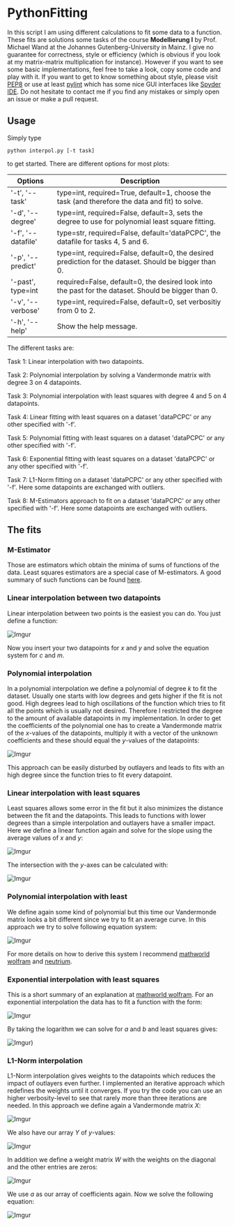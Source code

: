 # PythonFitting
In this script I am using different calculations to fit some data to a function.
These fits are solutions some tasks of the course **Modellierung I** by Prof. Michael Wand
at the Johannes Gutenberg-University in Mainz. 
I give no guarantee for correctness, style or efficiency (which is obvious if 
you look at my matrix-matrix multiplication for instance). However if you want
to see some basic implementations, feel free to take a look, copy some code and
play with it.
If you want to get to know something about style, please visit 
[PEP8](https://www.python.org/dev/peps/pep-0008/) or use at least
[pylint](https://www.pylint.org/) which has some nice GUI interfaces like 
[Spyder IDE](https://github.com/spyder-ide/spyder).
Do not hesitate to contact me if you find any mistakes or simply open an issue 
or make a pull request.

## Usage
Simply type

`python interpol.py [-t task]`

to get started. There are different options for most plots:

| Options | Description |
|---------|-------------|
| '-t', '--task' | type=int, required=True, default=1, choose the task (and therefore the data and fit) to solve.|
|'-d', '--degree'| type=int, required=False, default=3, sets the degree to use for polynomial least square fitting.|
|'-f', '--datafile'| type=str, required=False, default='dataPCPC', the datafile for tasks 4, 5 and 6. |
|'-p', '--predict'| type=int, required=False, default=0, the desired prediction for the dataset. Should be bigger than 0.|
|'-past', type=int| required=False, default=0, the desired look into the past for the dataset. Should be bigger than 0.|
|'-v', '--verbose'| type=int, required=False, default=0, set verbositiy from 0 to 2.|
|'-h', '--help'| Show the help message.|

The different tasks are:

Task 1: Linear interpolation with two datapoints.

Task 2: Polynomial interpolation by solving a Vandermonde matrix with degree 3 on 4 datapoints.

Task 3: Polynomial interpolation with least squares with degree 4 and 5 on 4 datapoints.

Task 4: Linear fitting with least squares on a dataset 'dataPCPC' or any
other specified with '-f'.

Task 5: Polynomial fitting with least squares on a dataset 'dataPCPC' or any
other specified with '-f'.

Task 6: Exponential fitting with least squares on a dataset 'dataPCPC' or any
other specified with '-f'.

Task 7: L1-Norm fitting on a dataset 'dataPCPC' or any other specified with '-f'.
Here some datapoints are exchanged with outliers.

Task 8: M-Estimators approach to fit on a dataset 'dataPCPC' or any other specified with '-f'.
Here some datapoints are exchanged with outliers.

## The fits

### M-Estimator
Those are estimators which obtain the minima of sums of functions of the data.
Least squares estimators are a special case of M-estimators.
A good summary of such functions can be found [here](http://research.microsoft.com/en-us/um/people/zhang/INRIA/Publis/Tutorial-Estim/node24.html).

### Linear interpolation between two datapoints
Linear interpolation between two points is the easiest you can do. You just
define a function:

![Imgur](http://i.imgur.com/3UoBvJB.png)

Now you insert your two datapoints for *x* and *y* and solve the equation system
for *c* and *m*.

### Polynomial interpolation
In a polynomial interpolation we define a polynomial of degree *k* to fit the 
dataset. Usually one starts with low degrees and gets higher if the fit is not
good. High degrees lead to high oscillations of the function which tries to fit
all the points which is usually not desired. Therefore I restricted the degree
to the amount of available datapoints in my implementation.
In order to get the coefficients of the polynomial one has to create a
Vandermonde matrix of the *x*-values of the datapoints, multiply it with a vector
of the unknown coefficients and these should equal the *y*-values of the 
datapoints:

![Imgur](http://i.imgur.com/aHpROMz.png)

This approach can be easily disturbed by outlayers and leads to fits with an high
degree since the function tries to fit every datapoint.

### Linear interpolation with least squares
Least squares allows some error in the fit but it also minimizes the distance between
the fit and the datapoints. This leads to functions with lower degrees than a 
simple interpolation and outlayers have a smaller impact. Here we define a linear
function again and solve for the slope using the average values of *x* and *y*:

![Imgur](http://i.imgur.com/oSb8GvY.png)

The intersection with the *y*-axes can be calculated with:

![Imgur](http://i.imgur.com/9SRLfXA.png)


### Polynomial interpolation with least 
We define again some kind of polynomial but this time our Vandermonde matrix looks
a bit different since we try to fit an average curve.
In this approach we try to solve following equation system:

![Imgur](http://i.imgur.com/Ac8uibi.png)

For more details on how to derive this system I recommend [mathworld wolfram](http://mathworld.wolfram.com/LeastSquaresFittingPolynomial.html) and [neutrium](https://neutrium.net/mathematics/least-squares-fitting-of-a-polynomial/).

### Exponential interpolation with least squares
This is a short summary of an explanation at [mathworld wolfram](http://mathworld.wolfram.com/LeastSquaresFittingExponential.html).
For an exponential interpolation the data has to fit a function with the form:

![Imgur](http://i.imgur.com/lJNKmZc.png)

By taking the logarithm we can solve for *a* and *b* and least squares gives:

![Imgur](http://i.imgur.com/UDp2T2a.png))

### L1-Norm interpolation 
L1-Norm interpolation gives weights to the datapoints which reduces the impact
of outlayers even further. I implemented an iterative approach which redefines 
the weights until it converges. If you try the code you can use an higher verbosity-level
to see that rarely more than three iterations are needed. In this approach we
define again a Vandermonde matrix *X*:

![Imgur](http://i.imgur.com/AN5z9vb.png)

We also have our array *Y* of *y*-values:

![Imgur](http://i.imgur.com/KtZyuGA.png)

In addition we define a weight matrix *W* with the weights on the diagonal and 
the other entries are zeros:

![Imgur](http://i.imgur.com/fM3daZw.png)

We use *a* as our array of coefficients again. Now we solve the following equation:

![Imgur](http://i.imgur.com/vRbxfN4.jpg)

